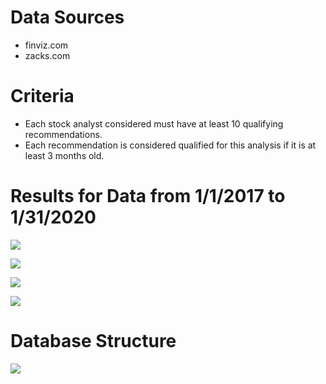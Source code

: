 # Data Sources
* finviz.com  
* zacks.com

# Criteria
* Each stock analyst considered must have at least 10 qualifying recommendations.
* Each recommendation is considered qualified for this analysis if it is at least 3 months old.

# Results for Data from 1/1/2017 to 1/31/2020
![](https://i.imgur.com/e1g9otQ.png)


![](https://i.imgur.com/iHe1g39.png)


![](https://i.imgur.com/3gTso2p.png)


![](https://i.imgur.com/31EvinK.png)

# Database Structure
![](https://i.imgur.com/3dF2SjZ.png)


